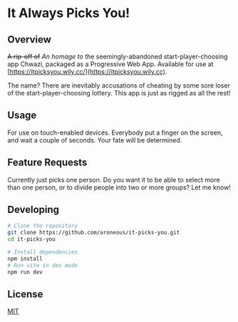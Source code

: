 # It Always Picks You!

## Overview
~~A rip-off of~~ _An homage to_ the seemingly-abandoned start-player-choosing app Chwazi, packaged as a Progressive Web App. Available for use at [https://itpicksyou.wily.cc/](https://itpicksyou.wily.cc).

The name? There are inevitably accusations of cheating by some sore loser of the start-player-choosing lottery. This app is just as rigged as all the rest!

## Usage
For use on touch-enabled devices. Everybody put a finger on the screen, and wait a couple of seconds. Your fate will be determined.

## Feature Requests
Currently just picks one person. Do you want it to be able to select more than one person, or to divide people into two or more groups? Let me know!

## Developing
```bash
# Clone the repository
git clone https://github.com/aroneous/it-picks-you.git
cd it-picks-you

# Install dependencies
npm install
# Run vite in dev mode
npm run dev
```

## License
[MIT](https://opensource.org/license/mit)